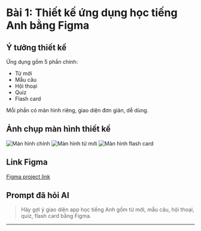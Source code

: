 # Bài 1: Thiết kế ứng dụng học tiếng Anh bằng Figma

## Ý tưởng thiết kế

Ứng dụng gồm 5 phần chính:
- Từ mới
- Mẫu câu
- Hội thoại
- Quiz
- Flash card

Mỗi phần có màn hình riêng, giao diện đơn giản, dễ dùng.

## Ảnh chụp màn hình thiết kế

![Màn hình chính](main_screen.png)
![Màn hình từ mới](vocab_screen.png)
![Màn hình flash card](flashcard_screen.png)

## Link Figma

[Figma project link](https://www.figma.com/file/your_figma_link)

## Prompt đã hỏi AI

> Hãy gợi ý giao diện app học tiếng Anh gồm từ mới, mẫu câu, hội thoại, quiz, flash card bằng Figma.

---
